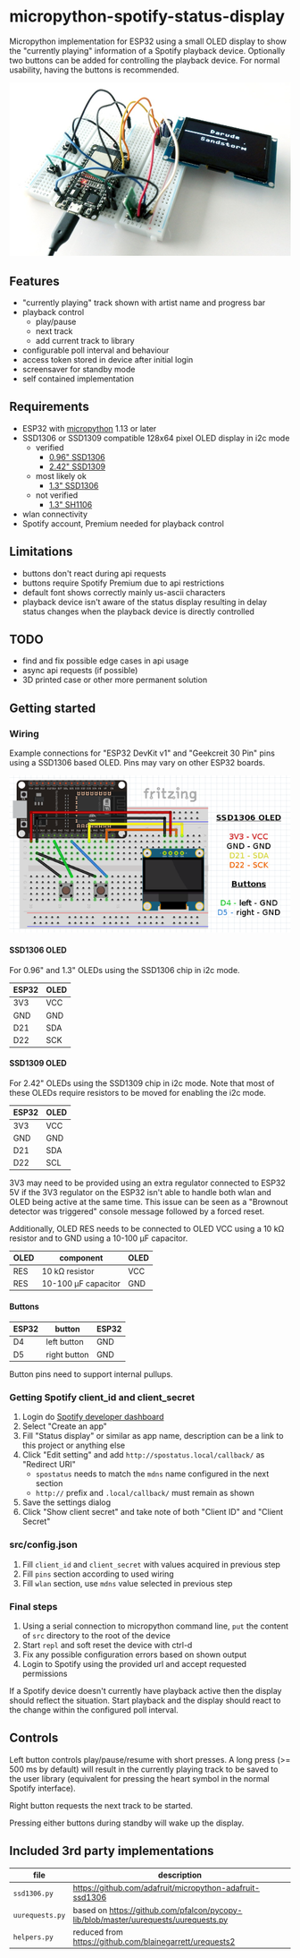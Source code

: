 # micropython-spotify-status-display

Micropython implementation for ESP32 using a small OLED display to show the "currently playing" information of a Spotify playback device. Optionally two buttons can be added for controlling the playback device. For normal usability, having the buttons is recommended.

![Breadboard prototype](images/prototype.jpg)

## Features

- "currently playing" track shown with artist name and progress bar
- playback control
  - play/pause
  - next track
  - add current track to library
- configurable poll interval and behaviour
- access token stored in device after initial login
- screensaver for standby mode
- self contained implementation

## Requirements

- ESP32 with [micropython](https://micropython.org/) 1.13 or later
- SSD1306 or SSD1309 compatible 128x64 pixel OLED display in i2c mode
  - verified
    - [0.96" SSD1306](https://www.google.com/search?q=128x64+oled+i2c+0.96+ssd1306)
    - [2.42" SSD1309](https://www.google.com/search?q=128x64+oled+i2c+2.42+ssd1309)
  - most likely ok
    - [1.3" SSD1306](https://www.google.com/search?q=128x64+oled+i2c+1.3+ssd1306)
  - not verified
    - [1.3" SH1106](https://www.google.com/search?q=128x64+oled+i2c+1.3+sh1106)
- wlan connectivity
- Spotify account, Premium needed for playback control

## Limitations

- buttons don't react during api requests
- buttons require Spotify Premium due to api restrictions
- default font shows correctly mainly us-ascii characters
- playback device isn't aware of the status display resulting in delay status changes when the playback device is directly controlled

## TODO

- find and fix possible edge cases in api usage
- async api requests (if possible)
- 3D printed case or other more permanent solution

## Getting started

### Wiring

Example connections for "ESP32 DevKit v1" and "Geekcreit 30 Pin" pins using a SSD1306 based OLED. Pins may vary on other ESP32 boards.

![Wiring Diagram](images/wiring.png)

#### SSD1306 OLED

For 0.96" and 1.3" OLEDs using the SSD1306 chip in i2c mode.

| ESP32 | OLED |
| --- | --- |
| 3V3 | VCC |
| GND | GND |
| D21 | SDA |
| D22 | SCK |

#### SSD1309 OLED

For 2.42" OLEDs using the SSD1309 chip in i2c mode. Note that most of these OLEDs require resistors to be moved for enabling the i2c mode.

| ESP32 | OLED |
| --- | --- |
| 3V3 | VCC |
| GND | GND |
| D21 | SDA |
| D22 | SCL |

3V3 may need to be provided using an extra regulator connected to ESP32 5V if the 3V3 regulator on the ESP32 isn't able to handle both wlan and OLED being active at the same time. This issue can be seen as a "Brownout detector was triggered" console message followed by a forced reset.

Additionally, OLED RES needs to be connected to OLED VCC using a 10 kΩ resistor and to GND using a 10-100 μF capacitor.

| OLED | component | OLED |
| --- | --- | ---
| RES | 10 kΩ resistor | VCC |
| RES | 10-100 μF capacitor | GND |

#### Buttons

| ESP32 | button | ESP32 |
| --- | --- | --- |
| D4 | left button | GND |
| D5 | right button | GND |

Button pins need to support internal pullups.

### Getting Spotify client_id and client_secret

1. Login do [Spotify developer dashboard](https://developer.spotify.com/dashboard/login)
2. Select "Create an app"
3. Fill "Status display" or similar as app name, description can be a link to this project or anything else
4. Click "Edit setting" and add `http://spostatus.local/callback/` as "Redirect URI"
   - `spostatus` needs to match the `mdns` name configured in the next section
   - `http://` prefix and `.local/callback/` must remain as shown
5. Save the settings dialog
6. Click "Show client secret" and take note of both "Client ID" and "Client Secret"

### src/config.json

1. Fill `client_id` and `client_secret` with values acquired in previous step
2. Fill `pins` section according to used wiring
3. Fill `wlan` section, use `mdns` value selected in previous step

### Final steps

1. Using a serial connection to micropython command line, `put` the content of `src` directory to the root of the device
2. Start `repl` and soft reset the device with ctrl-d
3. Fix any possible configuration errors based on shown output
4. Login to Spotify using the provided url and accept requested permissions

If a Spotify device doesn't currently have playback active then the display should reflect the situation. Start playback and the display should react to the change within the configured poll interval.

## Controls

Left button controls play/pause/resume with short presses. A long press (>= 500 ms by default) will result in the currently playing track to be saved to the user library (equivalent for pressing the heart symbol in the normal Spotify interface).

Right button requests the next track to be started.

Pressing either buttons during standby will wake up the display.

## Included 3rd party implementations

| file | description |
| --- | --- |
| `ssd1306.py` | <https://github.com/adafruit/micropython-adafruit-ssd1306> |
| `uurequests.py` | based on <https://github.com/pfalcon/pycopy-lib/blob/master/uurequests/uurequests.py> |
| `helpers.py` | reduced from <https://github.com/blainegarrett/urequests2> |
